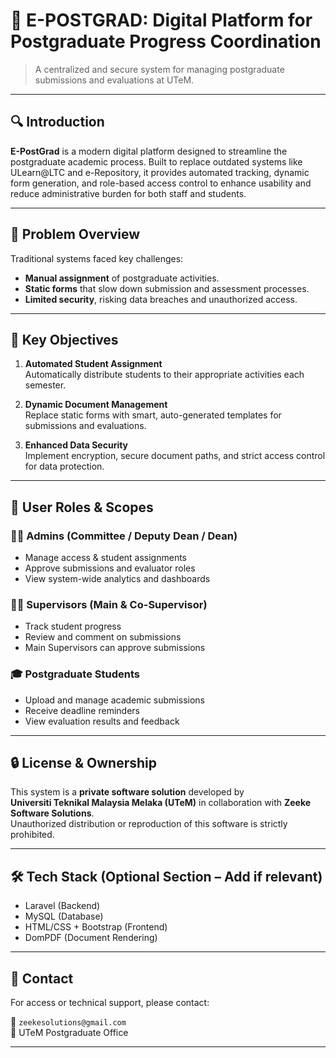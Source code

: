 # 📘 E-POSTGRAD: Digital Platform for Postgraduate Progress Coordination

> A centralized and secure system for managing postgraduate submissions and evaluations at UTeM.

---

## 🔍 Introduction

**E-PostGrad** is a modern digital platform designed to streamline the postgraduate academic process. Built to replace outdated systems like ULearn@LTC and e-Repository, it provides automated tracking, dynamic form generation, and role-based access control to enhance usability and reduce administrative burden for both staff and students.

---

## 🚩 Problem Overview

Traditional systems faced key challenges:
- **Manual assignment** of postgraduate activities.
- **Static forms** that slow down submission and assessment processes.
- **Limited security**, risking data breaches and unauthorized access.

---

## 🎯 Key Objectives

1. **Automated Student Assignment**  
   Automatically distribute students to their appropriate activities each semester.

2. **Dynamic Document Management**  
   Replace static forms with smart, auto-generated templates for submissions and evaluations.

3. **Enhanced Data Security**  
   Implement encryption, secure document paths, and strict access control for data protection.

---

## 👥 User Roles & Scopes

### 🧑‍💼 Admins (Committee / Deputy Dean / Dean)
- Manage access & student assignments
- Approve submissions and evaluator roles
- View system-wide analytics and dashboards

### 👨‍🏫 Supervisors (Main & Co-Supervisor)
- Track student progress
- Review and comment on submissions
- Main Supervisors can approve submissions

### 🎓 Postgraduate Students
- Upload and manage academic submissions
- Receive deadline reminders
- View evaluation results and feedback

---

## 🔒 License & Ownership

This system is a **private software solution** developed by  
**Universiti Teknikal Malaysia Melaka (UTeM)** in collaboration with **Zeeke Software Solutions**.  
Unauthorized distribution or reproduction of this software is strictly prohibited.

---

## 🛠️ Tech Stack (Optional Section – Add if relevant)
- Laravel (Backend)
- MySQL (Database)
- HTML/CSS + Bootstrap (Frontend)
- DomPDF (Document Rendering)

---

## 📩 Contact

For access or technical support, please contact:

📧 `zeekesolutions@gmail.com`  
🏢 UTeM Postgraduate Office

---
